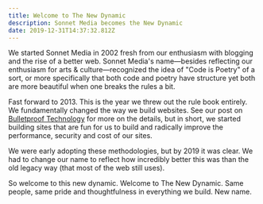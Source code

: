```yaml
---
title: Welcome to The New Dynamic
description: Sonnet Media becomes the New Dynamic
date: 2019-12-31T14:37:32.812Z
---
```


We started Sonnet Media in 2002 fresh from our enthusiasm with blogging and the rise of a better web. Sonnet Media's name—besides reflecting our enthusiasm for arts & culture—recognized the idea of "Code is Poetry" of a sort, or more specifically that both code and poetry have structure yet both are more beautiful when one breaks the rules a bit. 

Fast forward to 2013. This is the year we threw out the rule book entirely. We fundamentally changed the way we build websites. See our post on [Bulletproof Technology](/article/bulletproof-technology/) for more on the details, but in short, we started building sites that are fun for us to build and radically improve the performance, security and cost of our sites. 

We were early adopting these methodologies, but by 2019 it was clear. We had to change our name to reflect how incredibly better this was than the old legacy way (that most of the web still uses). 

So welcome to this new dynamic. Welcome to The New Dynamic. Same people, same pride and thoughtfulness in everything we build. New name.